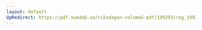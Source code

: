```yaml
---
layout: default
UpRedirect: https://pdf.swedeb.se/riksdagen-volumeG-pdf/199293/reg_199293/reg_199293_0012.pdf
---
```

